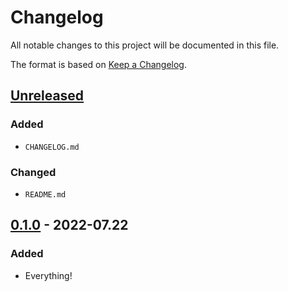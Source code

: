 # Changelog

All notable changes to this project will be documented in this file.

The format is based on [Keep a
Changelog](https://keepachangelog.com/en/1.0.0/).

## [Unreleased]
### Added
- `CHANGELOG.md`

### Changed
- `README.md`

## [0.1.0] - 2022-07.22
### Added
- Everything!

[Unreleased]: https://github.com/thezitrox/floodpipe/compare/v0.1.0...HEAD
[0.1.0]: https://github.com/TheZitroX/floodpipe/releases/tag/v0.1.0
